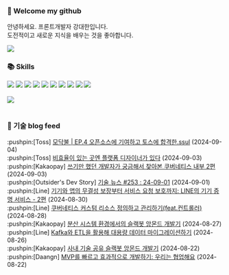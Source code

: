 ### 👋 Welcome my github

안녕하세요. 프론트개발자 강대한입니다.
<br>
도전적이고 새로운 지식을 배우는 것을 좋아합니다.

<!--
![header](https://capsule-render.vercel.app/api?type=Waving&color=auto&height=300&section=header&text=Welcome&fontAlignY=40&desc=KangDaeHan%20github%20&descSize=20&descAlignY=55&animation=fadeIn&fontSize=90)

**KangDaeHan/KangDaeHan** is a ✨ _special_ ✨ repository because its `README.md` (this file) appears on your GitHub profile.

Here are some ideas to get you started:

- 🔭 I’m currently working on ...
- 🌱 I’m currently learning ...
- 👯 I’m looking to collaborate on ...
- 🤔 I’m looking for help with ...
- 💬 Ask me about ...
- 📫 How to reach me: ...
- 😄 Pronouns: ...
- ⚡ Fun fact: ...
-->

<a href="https://twinfamily.github.io" target="_blank"><img src="https://img.shields.io/badge/Blog-121D33?style=flat-square&logo=blogger&logoColor=ffffff"/></a>

### :books: Skills
<a href="#" target="_blank"><img src="https://img.shields.io/badge/React-61DAFB?style=flat-square&logo=react&logoColor=ffffff"/></a>
<a href="#" target="_blank"><img src="https://img.shields.io/badge/Html5-E34F26?style=flat-square&logo=html5&logoColor=ffffff"/></a>
<a href="#" target="_blank"><img src="https://img.shields.io/badge/Javascript-F7DF1E?style=flat-square&logo=javascript&logoColor=ffffff"/></a>
<a href="#" target="_blank"><img src="https://img.shields.io/badge/Cssmodules-000000?style=flat-square&logo=cssmodules&logoColor=ffffff"/></a>
<a href="#" target="_blank"><img src="https://img.shields.io/badge/Node.js-339933?style=flat-square&logo=nodedotjs&logoColor=ffffff"/></a>
<a href="#" target="_blank"><img src="https://img.shields.io/badge/Typescript-3178C6?style=flat-square&logo=typescript&logoColor=ffffff"/></a>
<a href="#" target="_blank"><img src="https://img.shields.io/badge/Git-F05032?style=flat-square&logo=git&logoColor=ffffff"/></a>
<a href="#" target="_blank"><img src="https://img.shields.io/badge/Gitlab-FC6D26?style=flat-square&logo=gitlab&logoColor=ffffff"/></a>
<a href="#" target="_blank"><img src="https://img.shields.io/badge/Webpack-8DD6F9?style=flat-square&logo=webpack&logoColor=ffffff"/></a>
<a href="#" target="_blank"><img src="https://img.shields.io/badge/Vite-646CFF?style=flat-square&logo=vite&logoColor=ffffff"/></a>
<br><br>
<img src="https://github-readme-stats.vercel.app/api/top-langs/?username=KangDaeHan&layout=compact">
<br><br>
### :round_pushpin: 기술 blog feed
<!-- BLOG-POST-LIST:START --><div>:pushpin:[Toss] <a target="_blank" href="https://toss.tech/article/firesidechat_frontend_4">모닥불 | EP.4 오픈소스에 기여하고 토스에 합격한.ssul</a> (2024-09-04)</div><div>:pushpin:[Toss] <a target="_blank" href="https://toss.tech/article/platform-designer-work">비효율이 있는 곳엔 플랫폼 디자이너가 있다</a> (2024-09-03)</div><div>:pushpin:[Kakaopay] <a target="_blank" href="https://tech.kakaopay.com/post/jack-k8s-internals-part-2/">쓰기만 했던 개발자가 궁금해서 찾아본 쿠버네티스 내부 2편</a> (2024-09-03)</div><div>:pushpin:[Outsider's Dev Story] <a target="_blank" href="https://blog.outsider.ne.kr/1733">기술 뉴스 #253 : 24-09-01</a> (2024-09-01)</div><div>:pushpin:[Line] <a target="_blank" href="https://techblog.lycorp.co.jp/ko/line-device-attestation-2">기기와 앱의 무결성 보장부터 서비스 요청 보호까지: LINE의 기기 증명 서비스 - 2편</a> (2024-08-30)</div><div>:pushpin:[Line] <a target="_blank" href="https://techblog.lycorp.co.jp/ko/define-and-manage-kubernetes-custom-resources-with-controller">쿠버네티스 커스텀 리소스 정의하고 관리하기&lpar;feat.컨트롤러&rpar;</a> (2024-08-28)</div><div>:pushpin:[Kakaopay] <a target="_blank" href="https://tech.kakaopay.com/post/slack-angmondbot-2/">분산 시스템 환경에서의 슬랙봇 앙몬드 개발기</a> (2024-08-27)</div><div>:pushpin:[Line] <a target="_blank" href="https://techblog.lycorp.co.jp/ko/migrating-large-data-with-kafka-and-etl">Kafka와 ETL을 활용해 대용량 데이터 마이그레이션하기</a> (2024-08-26)</div><div>:pushpin:[Kakaopay] <a target="_blank" href="https://tech.kakaopay.com/post/slack-angmondbot/">사내 기술 공유 슬랙봇 앙몬드 개발기</a> (2024-08-22)</div><div>:pushpin:[Daangn] <a target="_blank" href="https://medium.com/daangn/mvp%EB%A5%BC-%EB%B9%A0%EB%A5%B4%EA%B3%A0-%ED%9A%A8%EA%B3%BC%EC%A0%81%EC%9C%BC%EB%A1%9C-%EA%B0%9C%EB%B0%9C%ED%95%98%EA%B8%B0-%EC%9A%B0%EB%A6%AC%EB%8A%94-%ED%98%91%EC%97%85%ED%95%B4%EC%9A%94-dc481bd03b88?source=rss----4505f82a2dbd---4">MVP를 빠르고 효과적으로 개발하기: 우리는 협업해요</a> (2024-08-22)</div><!-- BLOG-POST-LIST:END -->

<!-- ![Anurag's GitHub stats](https://github-readme-stats.vercel.app/api?username=KangDaeHan&show_icons=true&theme=radical) -->
